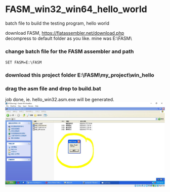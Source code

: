 # FASM_win32_win64_hello_world
batch file to build the testing program, hello world


download FASM, https://flatassembler.net/download.php  
decompress to default folder as you like. mine was E:\FASM\

### change batch file for the FASM assembler and path
```
SET FASM=E:\FASM
```

### download this project folder E:\FASM\my_project\win_hello

### drag the asm file and drop to build.bat  
job done, ie. hello_win32.asm.exe will be generated.  
![my_project/win_hello/in32_test.JPG](my_project/win_hello/win32_test.JPG)


